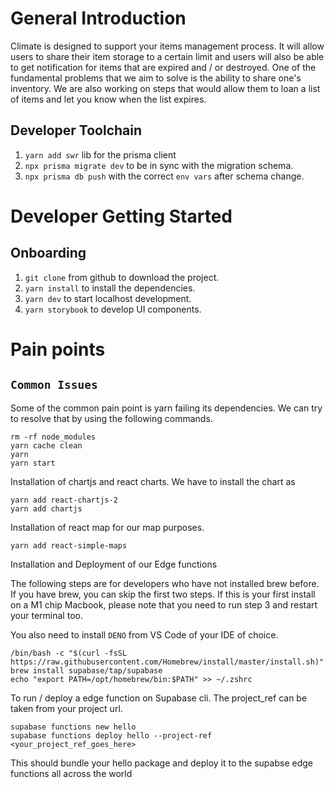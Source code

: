 # General Introduction

Climate is designed to support your items management process. It will allow users to share their item storage to a certain limit and users will also be able to get notification for items that are expired and / or destroyed. One of the fundamental problems that we aim to solve is the ability to share one's inventory. We are also working on steps that would allow them to loan a list of items and let you know when the list expires.

## Developer Toolchain

1. `yarn add swr` lib for the prisma client
2. `npx prisma migrate dev` to be in sync with the migration schema.
3. `npx prisma db push` with the correct `env vars` after schema change.

# Developer Getting Started

## Onboarding

1. `git clone` from github to download the project.
2. `yarn install` to install the dependencies.
3. `yarn dev` to start localhost development.
4. `yarn storybook` to develop UI components.

# Pain points

## `Common Issues`

Some of the common pain point is yarn failing its dependencies. We can try to resolve that by using the following commands.

```
rm -rf node_modules
yarn cache clean
yarn
yarn start
```

Installation of chartjs and react charts. We have to install the chart as

```
yarn add react-chartjs-2
yarn add chartjs

```

Installation of react map for our map purposes.

```
yarn add react-simple-maps

```

Installation and Deployment of our Edge functions

The following steps are for developers who have not installed brew before. If you have brew, you can skip the first two steps. If this is your first install on a M1 chip Macbook, please note that you need to run step 3 and restart your terminal too.

You also need to install `DENO` from VS Code of your IDE of choice.
```
/bin/bash -c "$(curl -fsSL https://raw.githubusercontent.com/Homebrew/install/master/install.sh)" 
brew install supabase/tap/supabase
echo "export PATH=/opt/homebrew/bin:$PATH" >> ~/.zshrc

```

To run / deploy a edge function on Supabase cli. The project_ref can be taken from your project url.

```
supabase functions new hello
supabase functions deploy hello --project-ref <your_project_ref_goes_here>

```

This should bundle your hello package and deploy it to the supabse edge functions all across the world